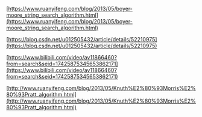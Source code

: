 [https://www.ruanyifeng.com/blog/2013/05/boyer-moore_string_search_algorithm.html](https://www.ruanyifeng.com/blog/2013/05/boyer-moore_string_search_algorithm.html)

[https://blog.csdn.net/u012505432/article/details/52210975](https://blog.csdn.net/u012505432/article/details/52210975)

[https://www.bilibili.com/video/av11866460?from=search&seid=17425875345653862171](https://www.bilibili.com/video/av11866460?from=search&seid=17425875345653862171)

[http://www.ruanyifeng.com/blog/2013/05/Knuth%E2%80%93Morris%E2%80%93Pratt_algorithm.html](http://www.ruanyifeng.com/blog/2013/05/Knuth%E2%80%93Morris%E2%80%93Pratt_algorithm.html)

